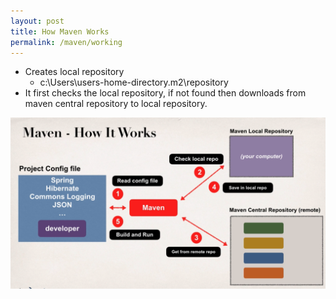 ```yaml
---
layout: post
title: How Maven Works
permalink: /maven/working
---
```


- Creates local repository
  - c:\Users\users-home-directory\.m2\repository
- It first checks the local repository, if not found then downloads from maven central repository to local repository.

![](https://github.com/arpit04tripathi/files-cdn/raw/cdn/devtools/maven/how-maven-works.png)
